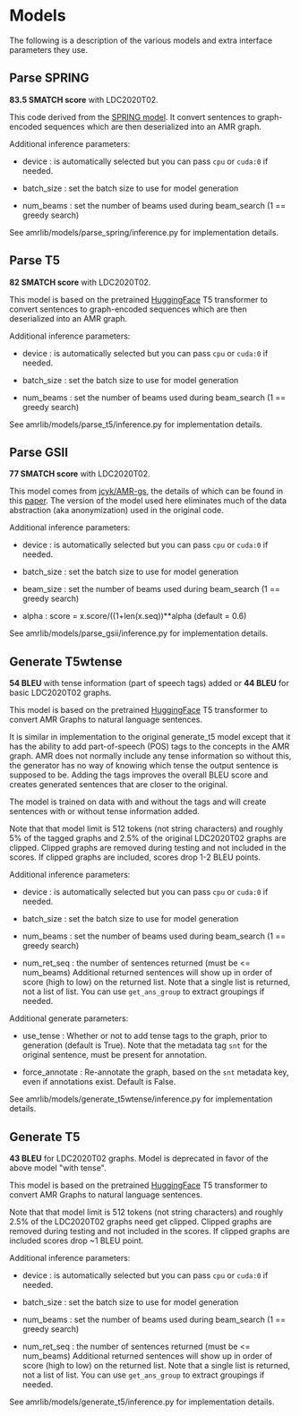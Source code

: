 # Models
The following is a description of the various models and extra interface parameters they use.

## Parse SPRING
**83.5 SMATCH score** with LDC2020T02.

This code derived from the [SPRING model](https://github.com/SapienzaNLP/spring).
It convert sentences to graph-encoded sequences which are then deserialized into
an AMR graph.

Additional inference parameters:

* device     : is automatically selected but you can pass `cpu` or `cuda:0` if needed.

* batch_size : set the batch size to use for model generation

* num_beams  : set the number of beams used during beam_search (1 == greedy search)

See amrlib/models/parse_spring/inference.py for implementation details.

## Parse T5
**82 SMATCH score** with LDC2020T02.

This model is based on the pretrained [HuggingFace](https://github.com/huggingface/transformers)
T5 transformer to convert sentences to graph-encoded sequences which are then deserialized into
an AMR graph.

Additional inference parameters:

* device     : is automatically selected but you can pass `cpu` or `cuda:0` if needed.

* batch_size : set the batch size to use for model generation

* num_beams  : set the number of beams used during beam_search (1 == greedy search)

See amrlib/models/parse_t5/inference.py for implementation details.


## Parse GSII
**77 SMATCH score** with LDC2020T02.

This model comes from [jcyk/AMR-gs](https://github.com/jcyk/AMR-gs), the details of which can be
found in this [paper](https://arxiv.org/abs/2004.05572).  The version of the model used here eliminates
much of the data abstraction (aka anonymization) used in the original code.

Additional inference parameters:

* device     : is automatically selected but you can pass `cpu` or `cuda:0` if needed.

* batch_size : set the batch size to use for model generation

* beam_size  : set the number of beams used during beam_search (1 == greedy search)

* alpha      : score = x.score/((1+len(x.seq))**alpha (default = 0.6)


See amrlib/models/parse_gsii/inference.py for implementation details.


## Generate T5wtense
**54 BLEU** with tense information (part of speech tags) added or **44 BLEU** for basic LDC2020T02 graphs.

This model is based on the pretrained [HuggingFace](https://github.com/huggingface/transformers)
T5 transformer to convert AMR Graphs to natural language sentences.

It is similar in implementation to the original generate_t5 model except that it has the
ability to add part-of-speech (POS) tags to the concepts in the AMR graph.  AMR does not normally
include any tense information so without this, the generator has no way of knowing which tense
the output sentence is supposed to be.   Adding the tags improves the overall BLEU score and creates
generated sentences that are closer to the original.

The model is trained on data with and without the tags and will create sentences with or without
tense information added.

Note that that model limit is 512 tokens (not string characters) and roughly 5% of the tagged graphs
and 2.5% of the original LDC2020T02 graphs are clipped.  Clipped graphs are removed during testing
and not included in the scores.  If clipped graphs are included, scores drop 1-2 BLEU points.

Additional inference parameters:

* device     : is automatically selected but you can pass `cpu` or `cuda:0` if needed.

* batch_size : set the batch size to use for model generation

* num_beams  : set the number of beams used during beam_search (1 == greedy search)

* num_ret_seq : the number of sentences returned (must be <= num_beams)
Additional returned sentences will show up in order of score (high to low) on the returned list.
Note that a single list is returned, not a list of list. You can use `get_ans_group`  to extract
groupings if needed.

Additional generate parameters:

* use_tense  : Whether or not to add tense tags to the graph, prior to generation (default is True).
Note that the metadata tag `snt` for the original sentence, must be present for annotation.

* force_annotate : Re-annotate the graph, based on the `snt` metadata key, even if annotations exist.
Default is False.


See amrlib/models/generate_t5wtense/inference.py for implementation details.


## Generate T5
**43 BLEU** for LDC2020T02 graphs.  Model is deprecated in favor of the above model "with tense".

This model is based on the pretrained [HuggingFace](https://github.com/huggingface/transformers)
T5 transformer to convert AMR Graphs to natural language sentences.

Note that that model limit is 512 tokens (not string characters) and roughly 2.5% of the LDC2020T02
graphs need get clipped.  Clipped graphs are removed during testing and not included in the scores.
If clipped graphs are included scores drop ~1 BLEU point.

Additional inference parameters:

* device     : is automatically selected but you can pass `cpu` or `cuda:0` if needed.

* batch_size : set the batch size to use for model generation

* num_beams  : set the number of beams used during beam_search (1 == greedy search)

* num_ret_seq : the number of sentences returned (must be <= num_beams)
Additional returned sentences will show up in order of score (high to low) on the returned list.
Note that a single list is returned, not a list of list. You can use `get_ans_group` to extract
groupings if needed.


See amrlib/models/generate_t5/inference.py for implementation details.
